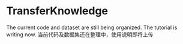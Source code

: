 # TransferKnowledge
The current code and dataset are still being organized. The tutorial is writing now.
当前代码及数据集还在整理中，使用说明即将上传
